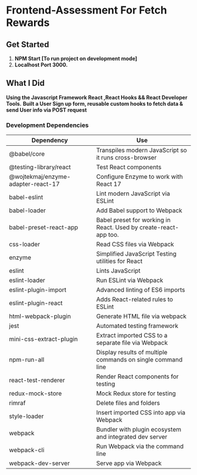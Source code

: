 # Frontend-Assessment For Fetch Rewards

## Get Started

1. **NPM Start [To run project on development mode]**
2. **Localhost Port 3000.**

## What I Did
**Using the Javascript Framework React ,React Hooks && React Developer Tools.**
**Built a User Sign up form, reusable custom hooks to fetch data & send User info via POST request**

### Development Dependencies

| **Dependency**                     | **Use**                                                          |
| ---------------------------------- | ---------------------------------------------------------------- |
| @babel/core                        | Transpiles modern JavaScript so it runs cross-browser            |
| @testing-library/react             | Test React components                                            |
| @wojtekmaj/enzyme-adapter-react-17 | Configure Enzyme to work with React 17                           |
| babel-eslint                       | Lint modern JavaScript via ESLint                                |
| babel-loader                       | Add Babel support to Webpack                                     |
| babel-preset-react-app             | Babel preset for working in React. Used by create-react-app too. |
| css-loader                         | Read CSS files via Webpack                                       |
| enzyme                             | Simplified JavaScript Testing utilities for React                |
| eslint                             | Lints JavaScript                                                 |
| eslint-loader                      | Run ESLint via Webpack                                           |
| eslint-plugin-import               | Advanced linting of ES6 imports                                  |
| eslint-plugin-react                | Adds React-related rules to ESLint                               |
| html-webpack-plugin                | Generate HTML file via webpack                                   |
| jest                               | Automated testing framework                                      |
| mini-css-extract-plugin            | Extract imported CSS to a separate file via Webpack              |
| npm-run-all                        | Display results of multiple commands on single command line      |
| react-test-renderer                | Render React components for testing                              |
| redux-mock-store                   | Mock Redux store for testing                                     |
| rimraf                             | Delete files and folders                                         |
| style-loader                       | Insert imported CSS into app via Webpack                         |
| webpack                            | Bundler with plugin ecosystem and integrated dev server          |
| webpack-cli                        | Run Webpack via the command line                                 |
| webpack-dev-server                 | Serve app via Webpack                                            |
